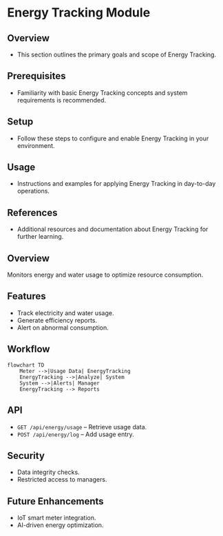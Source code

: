 # Energy Tracking Module

## Overview
- This section outlines the primary goals and scope of Energy Tracking.

## Prerequisites
- Familiarity with basic Energy Tracking concepts and system requirements is recommended.

## Setup
- Follow these steps to configure and enable Energy Tracking in your environment.

## Usage
- Instructions and examples for applying Energy Tracking in day-to-day operations.

## References
- Additional resources and documentation about Energy Tracking for further learning.


## Overview
Monitors energy and water usage to optimize resource consumption.

## Features
- Track electricity and water usage.  
- Generate efficiency reports.  
- Alert on abnormal consumption.  

## Workflow
```mermaid
flowchart TD
    Meter -->|Usage Data| EnergyTracking
    EnergyTracking -->|Analyze| System
    System -->|Alerts| Manager
    EnergyTracking --> Reports
```

## API
- `GET /api/energy/usage` – Retrieve usage data.  
- `POST /api/energy/log` – Add usage entry.  

## Security
- Data integrity checks.  
- Restricted access to managers.  

## Future Enhancements
- IoT smart meter integration.  
- AI-driven energy optimization.  
